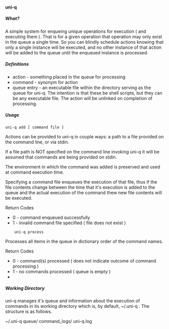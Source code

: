 #### uni-q

##### What?

A simple system for enqueing unique operations for execution ( and executing them ). That is for a given operation that operation may only exist in the queue a single time.  So you can blindly schedule actions knowing that only a single instance will be executed, and no other instance of that action will be added to the queue until the enqueued instance is processed.

##### Definitions

* action - something placed in the queue for processing
* command - synonym for action
* queue entry - an executable file within the directory serving as the queue for uni-q. The intention is that these be shell scripts, but they can be any executable file.  The action will be unlinked on completion of processing.

##### Usage

    uni-q add [ command file ]

Actions can be provided to uni-q in couple ways: a path to a file provided on the command line, or via stdin.

If a file path is NOT specified on the command line invoking uni-q it will be assumed that commands are being provided on stdin.

The environment in which the command was added is preserved and used at command execution time.

Specifying a command file enqueues the execution of that file, thus if the file contents change between the time that it's execution is added to the queue and the actual execution of the command thew new file contents will be executed.

Return Codes
  * 0 - command enqueued successfully
  * 1 - invalid command file specified ( file does not exist )

```
    uni-q process
```

Processes all items in the queue in dictionary order of the command names. 

Return Codes
  * 0 - command(s) processed ( does not indicate outcome of command processing )
  * 1 - no commands processed ( queue is empty )
  *


##### Working Directory

uni-q manages it's queue and information about the execution of commands in its working directory which is, by default, ~/.uni-q . The structure is as follows.

~/.uni-q
    queue/
    command_logs/
    uni-q.log
    


